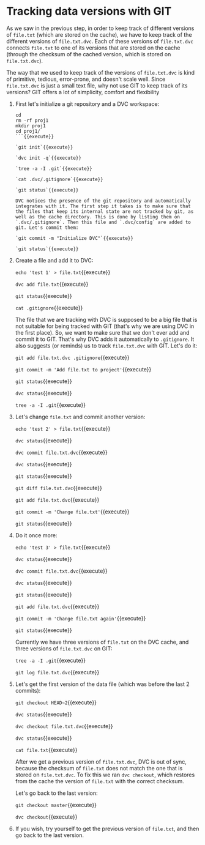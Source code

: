 # Tracking data versions with GIT

As we saw in the previous step, in order to keep track of different
versions of `file.txt` (which are stored on the cache), we have to
keep track of the different versions of `file.txt.dvc`. Each of these
versions of `file.txt.dvc` connects `file.txt` to one of its versions
that are stored on the cache (through the checksum of the cached
version, which is stored on `file.txt.dvc`).

The way that we used to keep track of the versions of `file.txt.dvc`
is kind of primitive, tedious, error-prone, and doesn't scale well.
Since `file.txt.dvc` is just a small text file, why not use GIT to
keep track of its versions? GIT offers a lot of simplicity, comfort
and flexibility

1. First let's initialize a git repository and a DVC workspace:

   ```
   cd
   rm -rf proj1
   mkdir proj1
   cd proj1/
   ```{{execute}}
   
   `git init`{{execute}}

   `dvc init -q`{{execute}}
   
   `tree -a -I .git`{{execute}}
   
   `cat .dvc/.gitignore`{{execute}}
   
   `git status`{{execute}}
   
   DVC notices the presence of the git repository and automatically
   integrates with it. The first step it takes is to make sure that
   the files that keep its internal state are not tracked by git, as
   well as the cache directory. This is done by listing them on
   `.dvc/.gitignore`. Then this file and `.dvc/config` are added to
   git. Let's commit them:
   
   `git commit -m "Initialize DVC"`{{execute}}
   
   `git status`{{execute}}
   
2. Create a file and add it to DVC:

   `echo 'test 1' > file.txt`{{execute}}
   
   `dvc add file.txt`{{execute}}
   
   `git status`{{execute}}
   
   `cat .gitignore`{{execute}}
   
   The file that we are tracking with DVC is supposed to be a big file
   that is not suitable for being tracked with GIT (that's why we are
   using DVC in the first place). So, we want to make sure that we
   don't ever add and commit it to GIT. That's why DVC adds it
   automatically to `.gitignore`. It also suggests (or reminds) us to
   track `file.txt.dvc` with GIT. Let's do it:
   
   `git add file.txt.dvc .gitignore`{{execute}}
   
   `git commit -m 'Add file.txt to project'`{{execute}}
   
   `git status`{{execute}}
   
   `dvc status`{{execute}}
   
   `tree -a -I .git`{{execute}}

3. Let's change `file.txt` and commit another version:

   `echo 'test 2' > file.txt`{{execute}}
   
   `dvc status`{{execute}}
   
   `dvc commit file.txt.dvc`{{execute}}
   
   `dvc status`{{execute}}
   
   `git status`{{execute}}
   
   `git diff file.txt.dvc`{{execute}}
   
   `git add file.txt.dvc`{{execute}}
   
   `git commit -m 'Change file.txt'`{{execute}}
   
   `git status`{{execute}}
   
4. Do it once more:
   
   `echo 'test 3' > file.txt`{{execute}}
   
   `dvc status`{{execute}}
   
   `dvc commit file.txt.dvc`{{execute}}
   
   `dvc status`{{execute}}
   
   `git status`{{execute}}
   
   `git add file.txt.dvc`{{execute}}
   
   `git commit -m 'Change file.txt again'`{{execute}}
   
   `git status`{{execute}}
   
   Currently we have three versions of `file.txt` on the DVC cache,
   and three versions of `file.txt.dvc` on GIT:
   
   `tree -a -I .git`{{execute}}
   
   `git log file.txt.dvc`{{execute}}
   
5. Let's get the first version of the data file (which was before the
   last 2 commits):
   
   `git checkout HEAD~2`{{execute}}
   
   `dvc status`{{execute}}
   
   `dvc checkout file.txt.dvc`{{execute}}
   
   `dvc status`{{execute}}
   
   `cat file.txt`{{execute}}
   
   After we get a previous version of `file.txt.dvc`, DVC is out of
   sync, because the checksum of `file.txt` does not match the one
   that is stored on `file.txt.dvc`. To fix this we ran `dvc checkout`,
   which restores from the cache the version of `file.txt` with the
   correct checksum.
   
   Let's go back to the last version:
   
   `git checkout master`{{execute}}
   
   `dvc checkout`{{execute}}
   
6. If you wish, try yourself to get the previous version of
   `file.txt`, and then go back to the last version.
